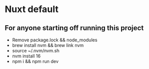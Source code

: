 # Nuxt default

## For anyone starting off running this project

- Remove package.lock && node_modules
- brew install nvm && brew link nvm
- source ~/.nvm/nvm.sh
- nvm install 16
- npm i && npm run dev
